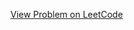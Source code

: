 [View Problem on LeetCode](https://leetcode.com/problems/number-of-operations-to-make-network-connected/)